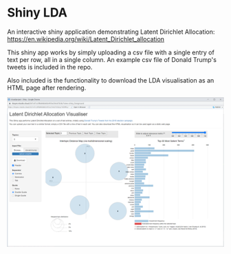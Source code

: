 # Shiny LDA
An interactive shiny application demonstrating Latent Dirichlet Allocation: https://en.wikipedia.org/wiki/Latent_Dirichlet_allocation

This shiny app works by simply uploading a csv file with a single entry of text per row, all in a single column. An example csv file of Donald Trump's tweets is included in the repo.

Also included is the functionality to download the LDA visualisation as an HTML page after rendering.

![Screenshot](screengrab.png)

